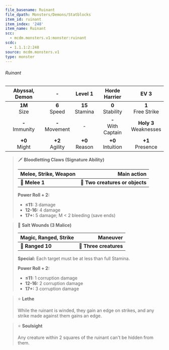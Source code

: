 ```yaml
---
file_basename: Ruinant
file_dpath: Monsters/Demons/Statblocks
item_id: ruinant
item_index: '248'
item_name: Ruinant
scc:
  - mcdm.monsters.v1:monster:ruinant
scdc:
  - 1.1.1:2:248
source: mcdm.monsters.v1
type: monster
---
```


###### Ruinant

|   Abyssal, Demon    |          -          |       Level 1       |      Horde Harrier      |            EV 3            |
| :-----------------: | :-----------------: | :-----------------: | :---------------------: | :------------------------: |
|  **1M**<br/> Size   |  **6**<br/> Speed   | **15**<br/> Stamina |  **0**<br/> Stability   |   **1**<br/> Free Strike   |
| **-**<br/> Immunity | **-**<br/> Movement |          -          | **-**<br/> With Captain | **Holy 3**<br/> Weaknesses |
|  **+0**<br/> Might  | **+2**<br/> Agility | **+0**<br/> Reason  |  **+0**<br/> Intuition  |    **+1**<br/> Presence    |

<!-- -->
> 🗡 **Bloodletting Claws (Signature Ability)**
>
> | **Melee, Strike, Weapon** |                 **Main action** |
> | ------------------------- | ------------------------------: |
> | **📏 Melee 1**            | **🎯 Two creatures or objects** |
>
> **Power Roll + 2:**
>
> - **≤11:** 3 damage
> - **12-16:** 4 damage
> - **17+:** 5 damage; M < 2 bleeding (save ends)

<!-- -->
> 🏹 **Salt Wounds (3 Malice)**
>
> | **Magic, Ranged, Strike** |           **Maneuver** |
> | ------------------------- | ---------------------: |
> | **📏 Ranged 10**          | **🎯 Three creatures** |
>
> **Special:** Each target must be at less than full Stamina.
>
> **Power Roll + 2:**
>
> - **≤11:** 1 corruption damage
> - **12-16:** 2 corruption damage
> - **17+:** 3 corruption damage

<!-- -->
> ⭐️ **Lethe**
>
> While the ruinant is winded, they gain an edge on strikes, and any strike made against them gains an edge.

<!-- -->
> ⭐️ **Soulsight**
>
> Any creature within 2 squares of the ruinant can't be hidden from them.
